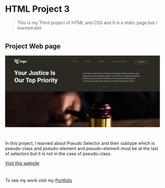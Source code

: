# HTML Project 3

> This is my Third project of HTML and CSS and It is a static page but I learned alot.
 #
## Project Web page

![Project 3 Image](project-15.png)
#
In this project, I learned about Pseudo Selector and their subtype which is pseudo-class and pseudo-element and pseudo-element must be at the last of selectors but it is not in the case of pseudo-class.

[Visit this website](https://abhi-project-3.netlify.app/)


#

To see my work visit my [Portfolio](https://portfolio-of-abhishek.netlify.app)

